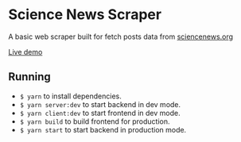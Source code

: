 # Science News Scraper

A basic web scraper built for fetch posts data from [sciencenews.org](https://sciencenews.org)

[Live demo](http://sciencenewsscraper.sa-east-1.elasticbeanstalk.com/)

## Running

- `$ yarn` to install dependencies.
- `$ yarn server:dev` to start backend in dev mode.
- `$ yarn client:dev` to start frontend in dev mode.
- `$ yarn build` to build frontend for production.
- `$ yarn start` to start backend in production mode.
